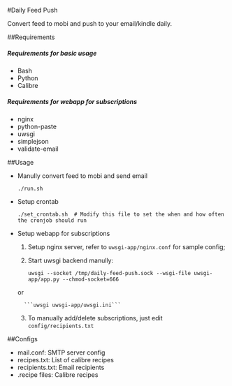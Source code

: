 #Daily Feed Push

Convert feed to mobi and push to your email/kindle daily.


##Requirements

##### Requirements for basic usage

- Bash
- Python
- Calibre

##### Requirements for webapp for subscriptions

- nginx
- python-paste
- uwsgi
- simplejson
- validate-email

##Usage

* Manully convert feed to mobi and send email

    ```
    ./run.sh
    ```

* Setup crontab

    ```
    ./set_crontab.sh  # Modify this file to set the when and how often the cronjob should run
    ```

* Setup webapp for subscriptions

    1. Setup nginx server, refer to `uwsgi-app/nginx.conf` for sample config;
    2. Start uwsgi backend manully:

        ```uwsgi --socket /tmp/daily-feed-push.sock --wsgi-file uwsgi-app/app.py --chmod-socket=666```

     or

        ```uwsgi uwsgi-app/uwsgi.ini```

    3. To manually add/delete subscriptions, just edit `config/recipients.txt`

##Configs

- mail.conf: SMTP server config
- recipes.txt: List of calibre recipes
- recipients.txt: Email recipients
- .recipe files: Calibre recipes

